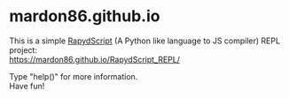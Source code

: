 # mardon86.github.io

This is a simple [RapydScript](https://github.com/atsepkov/RapydScript) (A Python like language to JS compiler) REPL project:<br/>
https://mardon86.github.io/RapydScript_REPL/

Type "help()" for more information.<br/>
Have fun!
